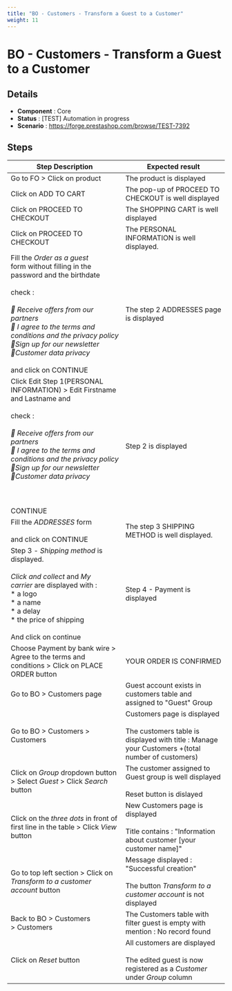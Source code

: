 ```yaml
---
title: "BO - Customers - Transform a Guest to a Customer"
weight: 11
---
```


# BO - Customers - Transform a Guest to a Customer
## Details
* **Component** : Core
* **Status** : [TEST] Automation in progress
* **Scenario** : https://forge.prestashop.com/browse/TEST-7392

## Steps
| Step Description | Expected result |
| ----- | ----- |
| Go to FO > Click on product | The product is displayed |
| Click on ADD TO CART | The pop-up of PROCEED TO CHECKOUT is well displayed |
| Click on PROCEED TO CHECKOUT | The SHOPPING CART is well displayed |
| Click on PROCEED TO CHECKOUT | The PERSONAL INFORMATION is well displayed. |
| Fill the *Order as a guest* form without filling in the password and the birthdate<br><br>check :<br><br>_ Receive offers from our partners_<br>_ I agree to the terms and conditions and the privacy policy_<br>_Sign up for our newsletter_<br>_Customer data privacy_<br><br>and click on CONTINUE | The step 2 ADDRESSES page is displayed |
| Click Edit Step 1(PERSONAL INFORMATION) > Edit Firstname and Lastname and<br><br>check :<br><br>_ Receive offers from our partners_<br>_ I agree to the terms and conditions and the privacy policy_<br>_Sign up for our newsletter_<br>_Customer data privacy_<br><br> <br><br>CONTINUE | Step 2 is displayed |
| Fill the *ADDRESSES* form<br><br>and click on CONTINUE | The step 3 SHIPPING METHOD is well displayed. |
| Step 3 - *Shipping method* is displayed.<br><br>_Click and collect_ and _My carrier_ are displayed with :<br> * a logo<br> * a name<br> * a delay<br> * the price of shipping<br><br>And click on continue | Step 4 - Payment is displayed |
| Choose Payment by bank wire > Agree to the terms and conditions > Click on PLACE ORDER button | YOUR ORDER IS CONFIRMED |
| Go to BO > Customers page | Guest account exists in customers table and assigned to "Guest" Group |
| Go to BO > Customers > Customers | Customers page is displayed<br><br>The customers table is displayed with title : Manage your Customers +(total number of customers) |
| Click on *Group* dropdown button > Select *Guest* > Click *Search* button | The customer assigned to Guest group is well displayed<br><br>Reset button is dislayed |
| Click on the *three dots* in front of first line in the table > Click *View* button | New Customers page is displayed<br><br>Title contains : "Information about customer [your customer name]" |
| Go to top left section > Click on *Transform to a customer account* button | Message displayed : "Successful creation"<br><br>The button *Transform to a customer account* is not displayed |
| Back to BO > Customers > Customers | The Customers table with filter guest is empty with mention : No record found |
| Click on *Reset* button | All customers are displayed<br><br>The edited guest is now registered as a *Customer* under *Group* column |
